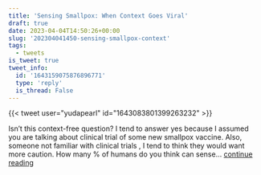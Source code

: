 ```yaml
---
title: 'Sensing Smallpox: When Context Goes Viral'
draft: true
date: 2023-04-04T14:50:26+00:00
slug: '202304041450-sensing-smallpox-context'
tags:
  - tweets
is_tweet: true
tweet_info:
  id: '1643159075876896771'
  type: 'reply'
  is_thread: False
---
```




{{< tweet user="yudapearl" id="1643083801399263232" >}}

Isn’t this context-free question? I tend to answer yes because I assumed you are talking about clinical trial of some new smallpox vaccine. Also, someone not familiar with clinical trials , I tend to think they would want more caution. How many % of humans do you think can sense… [continue reading](https://x.com/sytelus/status/1643159075876896771)
